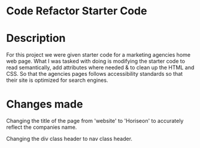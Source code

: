 # Code Refactor Starter Code

# Description 
For this project we were given starter code for a marketing agencies home web page. What I was tasked with doing is modifying the starter code to read semantically, add attributes where needed & to clean up the HTML and CSS. So that the agencies pages follows accessibility standards so that their site is optimized for search engines. 

# Changes made 
Changing the title of the page from 'website' to 'Horiseon' to accurately reflect the companies name. 

Changing the div class header to nav class header. 

